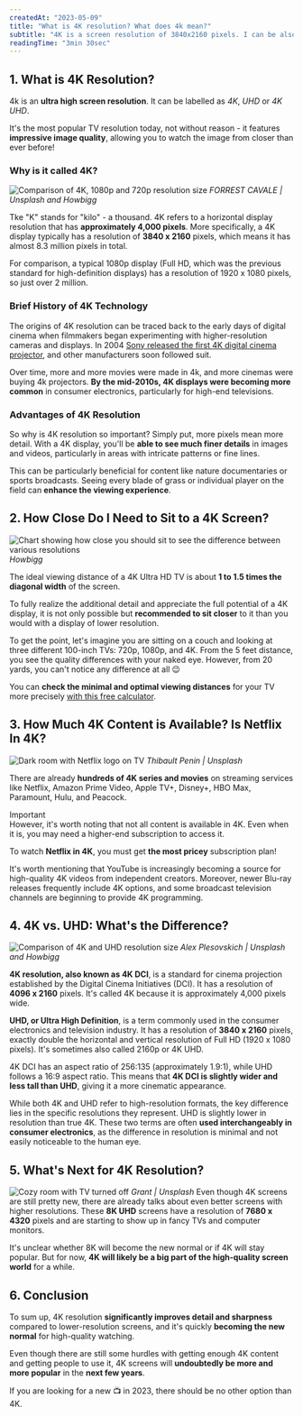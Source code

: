 ```yaml
---
createdAt: "2023-05-09"
title: "What is 4K resolution? What does 4k mean?"
subtitle: "4K is a screen resolution of 3840x2160 pixels. I can be also called UHD or 4K UHD. It's the most popular TV resolution today with impressive image quality."
readingTime: "3min 30sec"
---
```

## 1. What is 4K Resolution?
4k is an **ultra high screen resolution**.
It can be labelled as _4K_, _UHD_ or _4K UHD_.

It's the most popular TV resolution today, not without reason - it features **impressive image quality**, allowing you to watch the image from closer than ever before!

### Why is it called 4K?
![Comparison of 4K, 1080p and 720p resolution size](/images/posts/what-is-4k-resolution/4K_vs_1080p_vs_720p.png)
_FORREST CAVALE | Unsplash and Howbigg_

Tke "K" stands for "kilo" - a thousand.
4K refers to a horizontal display resolution that has **approximately 4,000 pixels**.
More specifically, a 4K display typically has a resolution of **3840 x 2160** pixels, which means it has almost 8.3 million pixels in total.

For comparison, a typical 1080p display (Full HD, which was the previous standard for high-definition displays) has a resolution of 1920 x 1080 pixels, so just over 2 million.

### Brief History of 4K Technology

The origins of 4K resolution can be traced back to the early days of digital cinema when filmmakers began experimenting with higher-resolution cameras and displays.
In 2004 [Sony released the first 4K digital cinema projector](https://www.projectorcentral.com/news_story_674.htm), and other manufacturers soon followed suit.

Over time, more and more movies were made in 4k, and more cinemas were buying 4k projectors.
**By the mid-2010s, 4K displays were becoming more common** in consumer electronics, particularly for high-end televisions.

### Advantages of 4K Resolution
So why is 4K resolution so important? Simply put, more pixels mean more detail.
With a 4K display, you'll be **able to see much finer details** in images and videos, particularly in areas with intricate patterns or fine lines.

This can be particularly beneficial for content like nature documentaries or sports broadcasts.
Seeing every blade of grass or individual player on the field can **enhance the viewing experience**.

## 2. How Close Do I Need to Sit to a 4K Screen?
![Chart showing how close you should sit to see the difference between various resolutions](/images/posts/what-is-4k-resolution/optimal_distance.png)
_Howbigg_

The ideal viewing distance of a 4K Ultra HD TV is about **1 to 1.5 times the diagonal width** of the screen.

To fully realize the additional detail and appreciate the full potential of a 4K display, it is not only possible but **recommended to sit closer** to it than you would with a display of lower resolution.

To get the point, let's imagine you are sitting on a couch and looking at three different 100-inch TVs: 720p, 1080p, and 4K.
From the 5 feet distance, you see the quality differences with your naked eye.
However, from 20 yards, you can't notice any difference at all 😉

You can **check the minimal and optimal viewing distances** for your TV more precisely
[with this free calculator](https://howbigg.com/?displays=%5B%2216x9_0_0_50_in_3840x2160_0%22%2C%2216x9_0_0_65_in_3840x2160_0%22%5D).

## 3. How Much 4K Content is Available? Is Netflix In 4K?
![Dark room with Netflix logo on TV](/images/posts/what-is-4k-resolution/netflix.jpg)
_Thibault Penin | Unsplash_

There are already **hundreds of 4K series and movies** on streaming services like Netflix, Amazon Prime Video, Apple TV+, Disney+, HBO Max, Paramount, Hulu, and Peacock.

<div class="md-border">
<div class="md-border-title">Important</div>
However, it's worth noting that not all content is available in 4K. Even when it is, you may need a higher-end subscription to access it.

To watch **Netflix in 4K**, you must get <b>the most pricey</b> subscription plan!
</div>

It's worth mentioning that YouTube is increasingly becoming a source for high-quality 4K videos from independent creators.
Moreover, newer Blu-ray releases frequently include 4K options, and some broadcast television channels are beginning to provide 4K programming.

## 4. 4K vs. UHD: What's the Difference?
![Comparison of 4K and UHD resolution size](/images/posts/what-is-4k-resolution/4K_vs_UHD.png)
_Alex Plesovskich | Unsplash and Howbigg_

**4K resolution, also known as 4K DCI**, is a standard for cinema projection established by the Digital Cinema Initiatives (DCI).
It has a resolution of **4096 x 2160** pixels.
It's called 4K because it is approximately 4,000 pixels wide.

**UHD, or Ultra High Definition**, is a term commonly used in the consumer electronics and television industry.
It has a resolution of **3840 x 2160** pixels, exactly double the horizontal and vertical resolution of Full HD (1920 x 1080 pixels).
It's sometimes also called 2160p or 4K UHD.

4K DCI has an aspect ratio of 256:135 (approximately 1.9:1), while UHD follows a 16:9 aspect ratio.
This means that **4K DCI is slightly wider and less tall than UHD**, giving it a more cinematic appearance.

While both 4K and UHD refer to high-resolution formats, the key difference lies in the specific resolutions they represent.
UHD is slightly lower in resolution than true 4K.
These two terms are often **used interchangeably in consumer electronics**, as the difference in resolution is minimal and not easily noticeable to the human eye.

## 5. What's Next for 4K Resolution?
![Cozy room with TV turned off](/images/posts/what-is-4k-resolution/chill.jpg)
_Grant | Unsplash_
Even though 4K screens are still pretty new, there are already talks about even better screens with higher resolutions.
These **8K UHD** screens have a resolution of **7680 x 4320** pixels and are starting to show up in fancy TVs and computer monitors.

It's unclear whether 8K will become the new normal or if 4K will stay popular.
But for now, **4K will likely be a big part of the high-quality screen world** for a while.

## 6. Conclusion
To sum up, 4K resolution **significantly improves detail and sharpness** compared to lower-resolution screens, and it's quickly **becoming the new normal** for high-quality watching.

Even though there are still some hurdles with getting enough 4K content and getting people to use it, 4K screens will **undoubtedly be more and more popular** in the **next few years**.

If you are looking for a new 📺 in 2023, there should be no other option than 4K.
